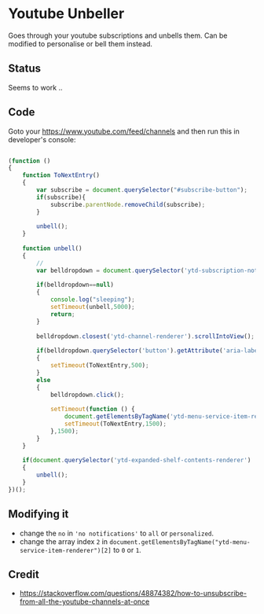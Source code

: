 # Youtube Unbeller

Goes through your youtube subscriptions and unbells them. Can be modified to personalise or bell them instead.

## Status

Seems to work ..

## Code

Goto your https://www.youtube.com/feed/channels and then run this in developer's console:

```javascript

(function ()
{
    function ToNextEntry()
    {
        var subscribe = document.querySelector("#subscribe-button");
        if(subscribe){
            subscribe.parentNode.removeChild(subscribe); 
        }
        
        unbell();
    }
    
    function unbell()
    {
        //
        var belldropdown = document.querySelector('ytd-subscription-notification-toggle-button-renderer');
        
        if(belldropdown==null)
        {
            console.log("sleeping");
            setTimeout(unbell,5000);
            return;
        }
        
        belldropdown.closest('ytd-channel-renderer').scrollIntoView();
                
        if(belldropdown.querySelector('button').getAttribute('aria-label').search('no notifications') != -1)
        {
            setTimeout(ToNextEntry,500);
        }
        else
        {
            belldropdown.click();
            
            setTimeout(function () { 
                document.getElementsByTagName('ytd-menu-service-item-renderer')[2].click();
                setTimeout(ToNextEntry,1500);
            },1500);
        }
    }
    
    if(document.querySelector('ytd-expanded-shelf-contents-renderer') != null)
    {
        unbell();
    }
})();

```

## Modifying it

* change the `no` in `'no notifications'` to `all` or `personalized`.
* change the array index `2` in `document.getElementsByTagName("ytd-menu-service-item-renderer")[2]` to `0` or `1`.

## Credit
* https://stackoverflow.com/questions/48874382/how-to-unsubscribe-from-all-the-youtube-channels-at-once
